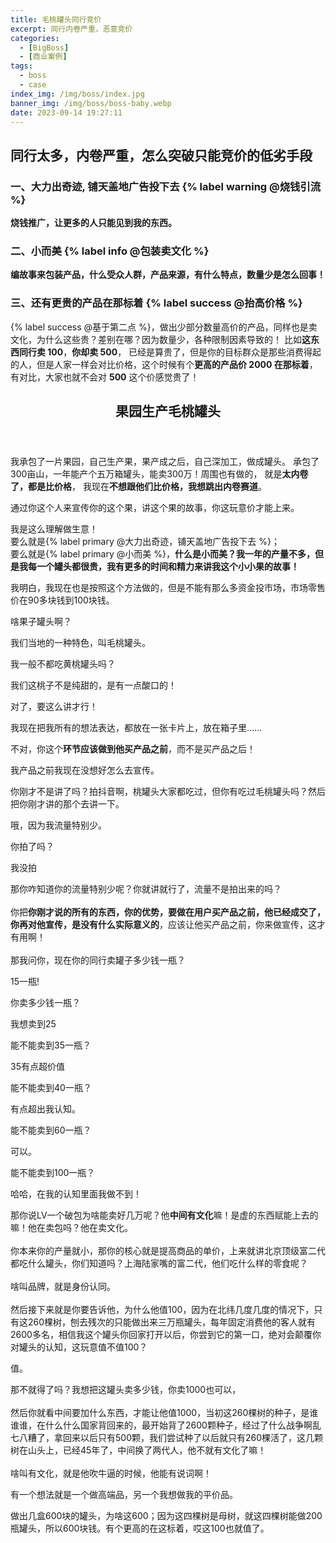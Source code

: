 ```yaml
---
title: 毛桃罐头同行竞价
excerpt: 同行内卷严重，恶意竞价
categories:
  - [BigBoss]
  - [商业案例]
tags:
  - boss
  - case
index_img: /img/boss/index.jpg
banner_img: /img/boss/boss-baby.webp
date: 2023-09-14 19:27:11
---
```


## 同行太多，内卷严重，怎么突破只能竞价的低劣手段

### 一、大力出奇迹, 铺天盖地广告投下去 {% label warning @烧钱引流 %}
<b class=warning-text>烧钱推广，让更多的人只能见到我的东西。</b>

### 二、小而美 {% label info @包装卖文化 %}
<b class=info-text>编故事来包装产品，什么受众人群，产品来源，有什么特点，数量少是怎么回事！</b>

### 三、还有更贵的产品在那标着 {% label success @抬高价格 %}
{% label success @基于第二点 %}，做出少部分数量高价的产品，同样也是卖文化，为什么这些贵？差别在哪？因为数量少，各种限制因素导致的！
比如<b class=danger-text>这东西同行卖 100</b>，<b class=warning-text>你却卖 500</b>， 已经是算贵了，但是你的目标群众是那些消费得起的人，但是人家一样会对比价格，这个时候有个<b class=success-text>更高的产品价 2000 在那标着</b>，有对比，大家也就不会对 <b class=warning-text>500</b> 这个价感觉贵了！

<article class="the-dialogue">
	<header>
    <h2>
      果园生产毛桃罐头
    </h2>
  </header>
  <div class="sender" title="果农">
    <p>
      我承包了一片果园，自己生产果，果产成之后，自己深加工，做成罐头。
      承包了300亩山，一年能产个五万箱罐头，能卖300万！周围也有做的，
      就是<b class=danger-text>太内卷了，都是比价格</b>，
      我现在<b class=success-text>不想跟他们比价格，我想跳出内卷赛道</b>。
    </p>
  </div>
  <div class="responder" title="大佬">
    <p>
      通过你这个人来宣传你的这个果，讲这个果的故事，你这玩意价才能上来。
    </p>
  </div>
  <div class="responder" title="大佬">
    <p>
      我是这么理解做生意！<br>
      要么就是{% label primary @大力出奇迹，铺天盖地广告投下去 %}；<br>
      要么就是{% label primary @小而美 %}，<b class=warning-text>什么是小而美？我一年的产量不多，但是我每一个罐头都很贵，我有更多的时间和精力来讲我这个小小果的故事！</b>
    </p>
  </div>
  <div class="sender" title="果农">
    <p>
      我明白，我现在也是按照这个方法做的，但是不能有那么多资金投市场，市场零售价在90多块钱到100块钱。
    </p>
  </div>
  <div class="responder" title="大佬">
    <p class=warning-text>
      啥果子罐头啊？
    </p>
  </div>
  <div class="sender" title="果农">
    <p class=success-text>
      我们当地的一种特色，叫毛桃罐头。
    </p>
  </div>
  <div class="responder" title="大佬">
    <p class=warning-text>
      我一般不都吃黄桃罐头吗？
    </p>
  </div>
  <div class="sender" title="果农">
    <p class=success-text>
      我们这桃子不是纯甜的，是有一点酸口的！
    </p>
  </div>
  <div class="responder" title="大佬">
    <p class=success-text>
      对了，要这么讲才行！
    </p>
  </div>
  <div class="sender" title="果农">
    <p>
      我现在把我所有的想法表达，都放在一张卡片上，放在箱子里……
    </p>
  </div>
  <div class="responder" title="大佬">
    <p>
      不对，你这个<b class=success-text>环节应该做到他买产品之前</b>，而不是买产品之后！
    </p>
  </div>
  <div class="sender" title="果农">
    <p class=warning-text>
      我产品之前我现在没想好怎么去宣传。
    </p>
  </div>
  <div class="responder" title="大佬">
    <p class=success-text>
      你刚才不是讲了吗？拍抖音啊，桃罐头大家都吃过，但你有吃过毛桃罐头吗？然后把你刚才讲的那个去讲一下。
    </p>
  </div>
  <div class="sender" title="果农">
    <p>
      哦，因为我流量特别少。
    </p>
  </div>
  <div class="responder" title="大佬">
    <p class=warning-text>
      你拍了吗？
    </p>
  </div>
  <div class="sender" title="果农">
    <p class=danger-text>
      我没拍
    </p>
  </div>
  <div class="responder" title="大佬">
    <p>
      那你咋知道你的流量特别少呢？你就讲就行了，流量不是拍出来的吗？<br><br>
      你把<b class=success-text>你刚才说的所有的东西，你的优势，要做在用户买产品之前，</b><b class=danger-text>他已经成交了，你再对他宣传，是没有什么实际意义的</b>，应该让他买产品之前，你来做宣传，这才有用啊！<br><br>
      那我问你，现在你的同行卖罐子多少钱一瓶？
    </p>
  </div>
  <div class="sender" title="果农">
    <p>
      15一瓶!
    </p>
  </div>
  <div class="responder" title="大佬">
    <p>
      你卖多少钱一瓶？
    </p>
  </div>
  <div class="sender" title="果农">
    <p>
      我想卖到25
    </p>
  </div>
  <div class="responder" title="大佬">
    <p>
      能不能卖到35一瓶？
    </p>
  </div>
  <div class="sender" title="果农">
    <p>
      35有点超价值
    </p>
  </div>
  <div class="responder" title="大佬">
    <p>
      能不能卖到40一瓶？
    </p>
  </div>
  <div class="sender" title="果农">
    <p>
      有点超出我认知。
    </p>
  </div>
  <div class="responder" title="大佬">
    <p>
      能不能卖到60一瓶？
    </p>
  </div>
  <div class="sender" title="果农">
    <p>
      可以。
    </p>
  </div>
  <div class="responder" title="大佬">
    <p>
      能不能卖到100一瓶？
    </p>
  </div>
  <div class="sender" title="果农">
    <p>
      哈哈，在我的认知里面我做不到！
    </p>
  </div>
  <div class="responder" title="大佬">
    <p>
      那你说LV一个破包为啥能卖好几万呢？他<b class=success-text>中间有文化</b>嘛！是虚的东西赋能上去的嘛！他在卖包吗？他在卖文化。<br><br>
      你本来你的产量就小，那你的核心就是提高商品的单价，上来就讲北京顶级富二代都吃什么罐头，你们知道吗？上海陆家嘴的富二代，他们吃什么样的零食呢？<br><br>
      啥叫品牌，就是身份认同。<br><br>
      然后接下来就是你要告诉他，为什么他值100，因为在北纬几度几度的情况下，只有这260棵树，刨去残次的只能做出来三万瓶罐头，每年固定消费他的客人就有2600多名，相信我这个罐头你回家打开以后，你尝到它的第一口，绝对会颠覆你对罐头的认知，这玩意值不值100？
    </p>
  </div>
  <div class="sender" title="果农">
    <p>
      值。
    </p>
  </div>
  <div class="responder" title="大佬">
    <p>
      那不就得了吗？我想把这罐头卖多少钱，你卖1000也可以，<br><br>
      然后你就看中间要加什么东西，才能让他值1000，当初这260棵树的种子，是谁谁谁，在什么什么国家背回来的，最开始背了2600颗种子，经过了什么战争啊乱七八糟了，拿回来以后只有500颗，我们尝试种了以后就只有260棵活了，这几颗树在山头上，已经45年了，中间换了两代人，他不就有文化了嘛！<br><br>
      啥叫有文化，就是他吹牛逼的时候，他能有说词啊！
    </p>
  </div>
  <div class="sender" title="果农">
    <p>
      有一个想法就是一个做高端品，另一个我想做我的平价品。
    </p>
  </div>
  <div class="responder" title="大佬">
    <p>
      做出几盒600块的罐头，为啥这600；因为这四棵树是母树，就这四棵树能做200瓶罐头，所以600块钱。有个更高的在这标着，哎这100也就值了。
    </p>
  </div>
</article>
